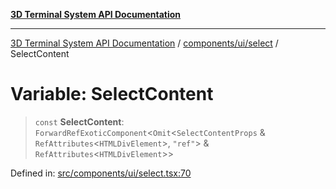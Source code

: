[**3D Terminal System API Documentation**](../../../../README.md)

***

[3D Terminal System API Documentation](../../../../README.md) / [components/ui/select](../README.md) / SelectContent

# Variable: SelectContent

> `const` **SelectContent**: `ForwardRefExoticComponent`\<`Omit`\<`SelectContentProps` & `RefAttributes`\<`HTMLDivElement`\>, `"ref"`\> & `RefAttributes`\<`HTMLDivElement`\>\>

Defined in: [src/components/ui/select.tsx:70](https://github.com/Dicommunitas/ThreeJS_Terminal_3D/blob/f5c93cd9cb50877abddbfdd17b8806f71c23b36b/src/components/ui/select.tsx#L70)
